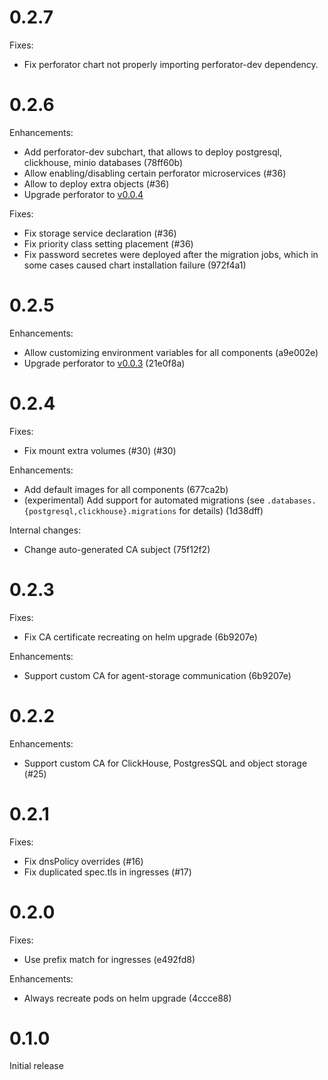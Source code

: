 <!--
IMPORTANT: read this when updating release notes.

Here is the format used:

```
# Version/Unreleased

Fixes:

+ Description (PR or commit[1])

Enhancements:

+ Description (PR or commit)

Internal changes:

+ Description (PR or commit)
```

1: If you are sending patch to GitHub, specify PR. Otherwise (if you are sending patch to internal monorepo), leave unset and then specify Git commit.
-->

# 0.2.7

Fixes:
+ Fix perforator chart not properly importing perforator-dev dependency.

# 0.2.6

Enhancements:
+ Add perforator-dev subchart, that allows to deploy postgresql, clickhouse, minio databases (78ff60b)
+ Allow enabling/disabling certain perforator microservices (#36)
+ Allow to deploy extra objects (#36)
+ Upgrade perforator to [v0.0.4](https://github.com/yandex/perforator/releases/tag/v0.0.4)

Fixes:
+ Fix storage service declaration (#36)
+ Fix priority class setting placement (#36)
+ Fix password secretes were deployed after the migration jobs, which in some cases caused chart installation failure (972f4a1)

# 0.2.5

Enhancements:
+ Allow customizing environment variables for all components (a9e002e)
+ Upgrade perforator to [v0.0.3](https://github.com/yandex/perforator/releases/tag/v0.0.3) (21e0f8a)

# 0.2.4

Fixes:
+ Fix mount extra volumes (#30) (#30)

Enhancements:
+ Add default images for all components (677ca2b)
+ (experimental) Add support for automated migrations (see `.databases.{postgresql,clickhouse}.migrations` for details) (1d38dff)

Internal changes:
+ Change auto-generated CA subject (75f12f2)

# 0.2.3

Fixes:
+ Fix CA certificate recreating on helm upgrade (6b9207e)

Enhancements:
+ Support custom CA for agent-storage communication (6b9207e)

# 0.2.2

Enhancements:
+ Support custom CA for ClickHouse, PostgresSQL and object storage (#25)

# 0.2.1

Fixes:
+ Fix dnsPolicy overrides (#16)
+ Fix duplicated spec.tls in ingresses (#17)

# 0.2.0

Fixes:
+ Use prefix match for ingresses (e492fd8)

Enhancements:
+ Always recreate pods on helm upgrade (4ccce88)

# 0.1.0

Initial release
